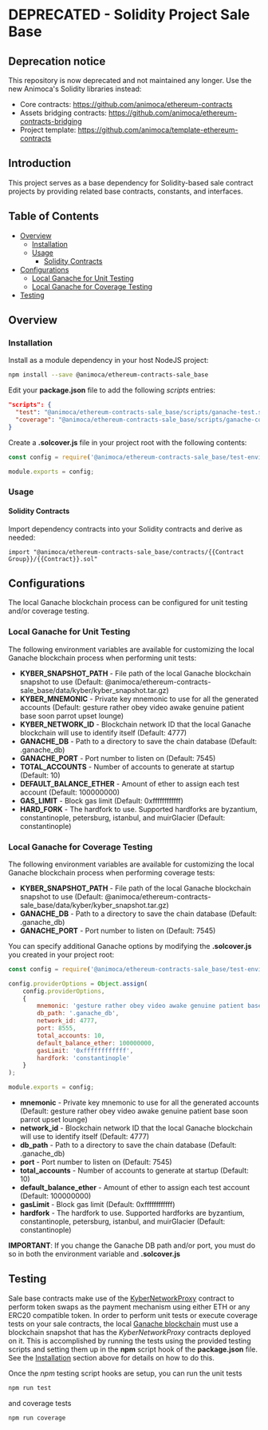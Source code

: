 # DEPRECATED - Solidity Project Sale Base

## Deprecation notice

This repository is now deprecated and not maintained any longer. Use the new Animoca's Solidity libraries instead:

- Core contracts: <https://github.com/animoca/ethereum-contracts>
- Assets bridging contracts: <https://github.com/animoca/ethereum-contracts-bridging>
- Project template: <https://github.com/animoca/template-ethereum-contracts>

## Introduction

This project serves as a base dependency for Solidity-based sale contract projects by providing related base contracts, constants, and interfaces.

## Table of Contents

- [Overview](#overview)
  - [Installation](#installation)
  - [Usage](#usage)
    - [Solidity Contracts](#solidity-contracts)
- [Configurations](#configurations)
  - [Local Ganache for Unit Testing](#local-ganache-for-unit-testing)
  - [Local Ganache for Coverage Testing](#local-ganache-for-coverage-testing)
- [Testing](#testing)

## Overview

### Installation

Install as a module dependency in your host NodeJS project:

```bash
npm install --save @animoca/ethereum-contracts-sale_base
```


Edit your **package.json** file to add the following _scripts_ entries:

```json
"scripts": {
  "test": "@animoca/ethereum-contracts-sale_base/scripts/ganache-test.sh",
  "coverage": "@animoca/ethereum-contracts-sale_base/scripts/ganache-coverage.sh"
}
```

Create a **.solcover.js** file in your project root with the following contents:

```javascript
const config = require('@animoca/ethereum-contracts-sale_base/test-environment.config');

module.exports = config;
```

### Usage

#### Solidity Contracts

Import dependency contracts into your Solidity contracts and derive as needed:

```solidity
import "@animoca/ethereum-contracts-sale_base/contracts/{{Contract Group}}/{{Contract}}.sol"
```

## Configurations

The local Ganache blockchain process can be configured for unit testing and/or coverage testing.

### Local Ganache for Unit Testing

The following environment variables are available for customizing the local Ganache blockchain process when performing unit tests:

- **KYBER_SNAPSHOT_PATH** - File path of the local Ganache blockchain snapshot to use (Default: @animoca/ethereum-contracts-sale_base/data/kyber/kyber_snapshot.tar.gz)
- **KYBER_MNEMONIC** - Private key mnemonic to use for all the generated accounts (Default: gesture rather obey video awake genuine patient base soon parrot upset lounge)
- **KYBER_NETWORK_ID** - Blockchain network ID that the local Ganache blockchain will use to identify itself (Default: 4777)
- **GANACHE_DB** - Path to a directory to save the chain database (Default: .ganache_db)
- **GANACHE_PORT** - Port number to listen on (Default: 7545)
- **TOTAL_ACCOUNTS** - Number of accounts to generate at startup (Default: 10)
- **DEFAULT_BALANCE_ETHER** - Amount of ether to assign each test account (Default: 100000000)
- **GAS_LIMIT** - Block gas limit (Default: 0xffffffffffff)
- **HARD_FORK** - The hardfork to use. Supported hardforks are byzantium, constantinople, petersburg, istanbul, and muirGlacier (Default: constantinople)

### Local Ganache for Coverage Testing

The following environment variables are available for customizing the local Ganache blockchain process when performing coverage tests:

- **KYBER_SNAPSHOT_PATH** - File path of the local Ganache blockchain snapshot to use (Default: @animoca/ethereum-contracts-sale_base/data/kyber/kyber_snapshot.tar.gz)
- **GANACHE_DB** - Path to a directory to save the chain database (Default: .ganache_db)
- **GANACHE_PORT** - Port number to listen on (Default: 7545)

You can specify additional Ganache options by modifying the **.solcover.js** you created in your project root:

```javascript
const config = require('@animoca/ethereum-contracts-sale_base/test-environment.config');

config.providerOptions = Object.assign(
    config.providerOptions,
    {
        mnemonic: 'gesture rather obey video awake genuine patient base soon parrot upset lounge',
        db_path: '.ganache_db',
        network_id: 4777,
        port: 8555,
        total_accounts: 10,
        default_balance_ether: 100000000,
        gasLimit: '0xffffffffffff',
        hardfork: 'constantinople'
    }
);

module.exports = config;
```

- **mnemonic** - Private key mnemonic to use for all the generated accounts (Default: gesture rather obey video awake genuine patient base soon parrot upset lounge)
- **network_id** - Blockchain network ID that the local Ganache blockchain will use to identify itself (Default: 4777)
- **db_path** - Path to a directory to save the chain database (Default: .ganache_db)
- **port** - Port number to listen on (Default: 7545)
- **total_accounts** - Number of accounts to generate at startup (Default: 10)
- **default_balance_ether** - Amount of ether to assign each test account (Default: 100000000)
- **gasLimit** - Block gas limit (Default: 0xffffffffffff)
- **hardfork** - The hardfork to use. Supported hardforks are byzantium, constantinople, petersburg, istanbul, and muirGlacier (Default: constantinople)

**IMPORTANT**: If you change the Ganache DB path and/or port, you must do so in both the environment variable and **.solcover.js**

## Testing

Sale base contracts make use of the [KyberNetworkProxy](https://developer.kyber.network/docs/API_ABI-KyberNetworkProxy/) contract to perform token swaps as the payment mechanism using either ETH or any ERC20 compatible token. In order to perform unit tests or execute coverage tests on your sale contracts, the local [Ganache blockchain](https://github.com/trufflesuite/ganache-core) must use a blockchain snapshot that has the _KyberNetworkProxy_ contracts deployed on it. This is accomplished by running the tests using the provided testing scripts and setting them up in the **npm** script hook of the **package.json** file. See the [Installation](#installation) section above for details on how to do this.

Once the _npm_ testing script hooks are setup, you can run the unit tests

```bash
npm run test
```

and coverage tests

```bash
npm run coverage
```
